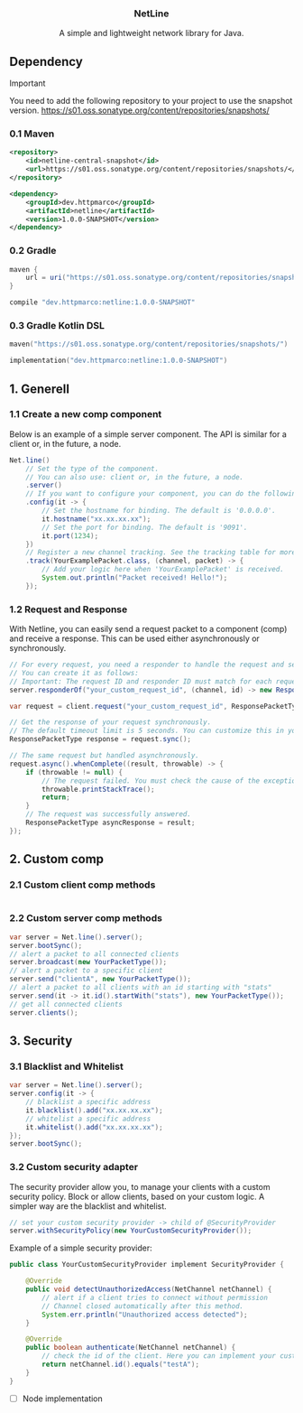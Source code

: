 <p align="center">
     <h3 align="center">NetLine</h3>
     <p align="center">A simple and lightweight network library for Java.</p>
</p>

## Dependency

> [!important]
> You need to add the following repository to your project to use the snapshot version.
> https://s01.oss.sonatype.org/content/repositories/snapshots/

### 0.1 Maven
```xml
<repository>
    <id>netline-central-snapshot</id>
    <url>https://s01.oss.sonatype.org/content/repositories/snapshots/</url>
</repository>

<dependency>
    <groupId>dev.httpmarco</groupId>
    <artifactId>netline</artifactId>
    <version>1.0.0-SNAPSHOT</version>
</dependency>
```

### 0.2 Gradle
```groovy
maven {
    url = uri("https://s01.oss.sonatype.org/content/repositories/snapshots/")
}

compile "dev.httpmarco:netline:1.0.0-SNAPSHOT"
```

### 0.3 Gradle Kotlin DSL
```kotlin
maven("https://s01.oss.sonatype.org/content/repositories/snapshots/")

implementation("dev.httpmarco:netline:1.0.0-SNAPSHOT")
```

## 1. Generell

### 1.1 Create a new comp component
Below is an example of a simple server component. The API is similar for a client or, in the future, a node.
```java
Net.line()
    // Set the type of the component.
    // You can also use: client or, in the future, a node.
    .server()
    // If you want to configure your component, you can do the following:
    .config(it -> {
        // Set the hostname for binding. The default is '0.0.0.0'.
        it.hostname("xx.xx.xx.xx");
        // Set the port for binding. The default is '9091'.
        it.port(1234);
    })
    // Register a new channel tracking. See the tracking table for more details.
    .track(YourExamplePacket.class, (channel, packet) -> {
        // Add your logic here when 'YourExamplePacket' is received.
        System.out.println("Packet received! Hello!");
    });
```

### 1.2 Request and Response
With Netline, you can easily send a request packet to a component (comp) and receive a response. This can be used either asynchronously or synchronously.
```java
// For every request, you need a responder to handle the request and send back a response. 
// You can create it as follows:
// Important: The request ID and responder ID must match for each request-response pair!
server.responderOf("your_custom_request_id", (channel, id) -> new ResponsePacketType());

var request = client.request("your_custom_request_id", ResponsePacketType.class);

// Get the response of your request synchronously.
// The default timeout limit is 5 seconds. You can customize this in your component configuration.
ResponsePacketType response = request.sync();

// The same request but handled asynchronously.
request.async().whenComplete((result, throwable) -> {
    if (throwable != null) {
        // The request failed. You must check the cause of the exception!
        throwable.printStackTrace();
        return;
    }
    // The request was successfully answered.
    ResponsePacketType asyncResponse = result;
});

```

## 2. Custom comp 

### 2.1 Custom client comp methods
```java

```

### 2.2 Custom server comp methods
```java
var server = Net.line().server();
server.bootSync();
// alert a packet to all connected clients
server.broadcast(new YourPacketType());
// alert a packet to a specific client
server.send("clientA", new YourPacketType());
// alert a packet to all clients with an id starting with "stats"
server.send(it -> it.id().startWith("stats"), new YourPacketType());
// get all connected clients
server.clients();
```

## 3. Security

### 3.1 Blacklist and Whitelist
```java
var server = Net.line().server();
server.config(it -> {
    // blacklist a specific address
    it.blacklist().add("xx.xx.xx.xx");
    // whitelist a specific address 
    it.whitelist().add("xx.xx.xx.xx");
});
server.bootSync();
```

### 3.2 Custom security adapter
The security provider allow you, to manage your clients with a custom security policy. Block or allow clients, based on your custom logic. A simpler way are the blacklist and whitelist. 
```java
// set your custom security provider -> child of @SecurityProvider
server.withSecurityPolicy(new YourCustomSecurityProvider());
```
Example of a simple security provider:
```java
public class YourCustomSecurityProvider implement SecurityProvider {

    @Override
    public void detectUnauthorizedAccess(NetChannel netChannel) {
        // alert if a client tries to connect without permission
        // Channel closed automatically after this method.
        System.err.println("Unauthorized access detected");
    }

    @Override
    public boolean authenticate(NetChannel netChannel) {
        // check the id of the client. Here you can implement your custom logic.
        return netChannel.id().equals("testA");
    }
}
```

- [ ] Node implementation